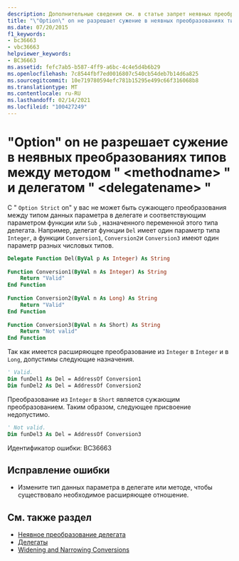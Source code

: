 ```yaml
---
description: Дополнительные сведения см. в статье запрет неявных преобразований типов между методом " <methodname> " и делегатом "". <delegatename>
title: "\"Option\" on не разрешает сужение в неявных преобразованиях типов между методом \" <methodname> \" и делегатом \" <delegatename> \""
ms.date: 07/20/2015
f1_keywords:
- bc36663
- vbc36663
helpviewer_keywords:
- BC36663
ms.assetid: fefc7ab5-b587-4ff9-a6bc-4c4e5d4b6b29
ms.openlocfilehash: 7c8544fbf7ed0016807c540cb54deb7b14d6a825
ms.sourcegitcommit: 10e719780594efc781b15295e499c66f316068b8
ms.translationtype: MT
ms.contentlocale: ru-RU
ms.lasthandoff: 02/14/2021
ms.locfileid: "100427249"
---
```

# <a name="option-strict-on-does-not-allow-narrowing-in-implicit-type-conversions-between-method-methodname-and-delegate-delegatename"></a>"Option" on не разрешает сужение в неявных преобразованиях типов между методом " \<methodname> " и делегатом " \<delegatename> "

С " `Option Strict` on" у вас не может быть сужающего преобразования между типом данных параметра в делегате и соответствующим параметром функции или `Sub` , назначенного переменной этого типа делегата. Например, делегат функции `Del` имеет один параметр типа `Integer`, а функции `Conversion1`, `Conversion2`и `Conversion3` имеют один параметр разных числовых типов.  
  
```vb  
Delegate Function Del(ByVal p As Integer) As String  
  
Function Conversion1(ByVal n As Integer) As String  
    Return "Valid"  
End Function  
  
Function Conversion2(ByVal n As Long) As String  
    Return "Valid"  
End Function  
  
Function Conversion3(ByVal n As Short) As String  
    Return "Not valid"  
End Function  
```  
  
 Так как имеется расширяющее преобразование из `Integer` в `Integer` и в `Long`, допустимы следующие назначения.  
  
```vb  
' Valid.  
Dim funDel1 As Del = AddressOf Conversion1  
Dim funDel2 As Del = AddressOf Conversion2  
```  
  
 Преобразование из `Integer` в `Short` является сужающим преобразованием. Таким образом, следующее присвоение недопустимо.  
  
```vb  
' Not valid.  
Dim funDel3 As Del = AddressOf Conversion3  
```  
  
 Идентификатор ошибки: BC36663  
  
## <a name="to-correct-this-error"></a>Исправление ошибки  
  
- Измените тип данных параметра в делегате или методе, чтобы существовало необходимое расширяющее отношение.  
  
## <a name="see-also"></a>См. также раздел

- [Неявное преобразование делегата](../programming-guide/language-features/delegates/relaxed-delegate-conversion.md)
- [Делегаты](../programming-guide/language-features/delegates/index.md)
- [Widening and Narrowing Conversions](../programming-guide/language-features/data-types/widening-and-narrowing-conversions.md)
